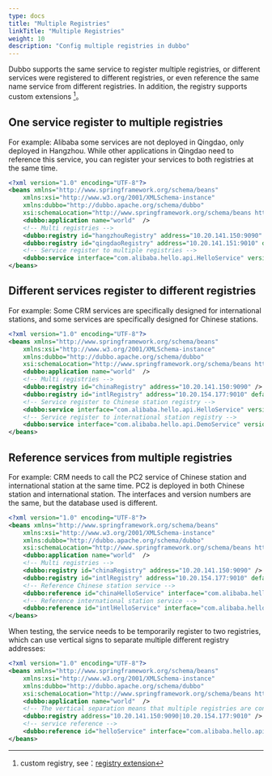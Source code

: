 ```yaml
---
type: docs
title: "Multiple Registries"
linkTitle: "Multiple Registries"
weight: 10
description: "Config multiple registries in dubbo"
---
```



Dubbo supports the same service to register multiple registries, or different services were registered to different registries, or even reference the same name service from different registries. In addition, the registry supports custom extensions [^1]。

## One service register to multiple registries

For example: Alibaba some services are not deployed in Qingdao, only deployed in Hangzhou. While other applications in Qingdao need to reference this service, you can register your services to both registries at the same time.

```xml
<?xml version="1.0" encoding="UTF-8"?>
<beans xmlns="http://www.springframework.org/schema/beans"
    xmlns:xsi="http://www.w3.org/2001/XMLSchema-instance"
    xmlns:dubbo="http://dubbo.apache.org/schema/dubbo"
    xsi:schemaLocation="http://www.springframework.org/schema/beans http://www.springframework.org/schema/beans/spring-beans-4.3.xsd http://dubbo.apache.org/schema/dubbo http://dubbo.apache.org/schema/dubbo/dubbo.xsd">
    <dubbo:application name="world"  />
    <!-- Multi registries -->
    <dubbo:registry id="hangzhouRegistry" address="10.20.141.150:9090" />
    <dubbo:registry id="qingdaoRegistry" address="10.20.141.151:9010" default="false" />
    <!-- Service register to multiple registries -->
    <dubbo:service interface="com.alibaba.hello.api.HelloService" version="1.0.0" ref="helloService" registry="hangzhouRegistry,qingdaoRegistry" />
</beans>
```

## Different services register to different registries

For example: Some CRM services are specifically designed for international stations, and some services are specifically designed for Chinese stations.

```xml
<?xml version="1.0" encoding="UTF-8"?>
<beans xmlns="http://www.springframework.org/schema/beans"
    xmlns:xsi="http://www.w3.org/2001/XMLSchema-instance"
    xmlns:dubbo="http://dubbo.apache.org/schema/dubbo"
    xsi:schemaLocation="http://www.springframework.org/schema/beans http://www.springframework.org/schema/beans/spring-beans-4.3.xsd http://dubbo.apache.org/schema/dubbo http://dubbo.apache.org/schema/dubbo/dubbo.xsd">
    <dubbo:application name="world"  />
    <!-- Multi registries -->
    <dubbo:registry id="chinaRegistry" address="10.20.141.150:9090" />
    <dubbo:registry id="intlRegistry" address="10.20.154.177:9010" default="false" />
    <!-- Service register to Chinese station registry -->
    <dubbo:service interface="com.alibaba.hello.api.HelloService" version="1.0.0" ref="helloService" registry="chinaRegistry" />
    <!-- Service register to international station registry -->
    <dubbo:service interface="com.alibaba.hello.api.DemoService" version="1.0.0" ref="demoService" registry="intlRegistry" />
</beans>
```


## Reference services from multiple registries

For example: CRM needs to call the PC2 service of Chinese station and international station at the same time. PC2 is deployed in both Chinese station and international station. The interfaces and version numbers are the same, but the database used is different.

```xml
<?xml version="1.0" encoding="UTF-8"?>
<beans xmlns="http://www.springframework.org/schema/beans"
    xmlns:xsi="http://www.w3.org/2001/XMLSchema-instance"
    xmlns:dubbo="http://dubbo.apache.org/schema/dubbo"
    xsi:schemaLocation="http://www.springframework.org/schema/beans http://www.springframework.org/schema/beans/spring-beans-4.3.xsd http://dubbo.apache.org/schema/dubbo http://dubbo.apache.org/schema/dubbo/dubbo.xsd">
    <dubbo:application name="world"  />
    <!-- Multi registries -->
    <dubbo:registry id="chinaRegistry" address="10.20.141.150:9090" />
    <dubbo:registry id="intlRegistry" address="10.20.154.177:9010" default="false" />
    <!-- Reference Chinese station service -->
    <dubbo:reference id="chinaHelloService" interface="com.alibaba.hello.api.HelloService" version="1.0.0" registry="chinaRegistry" />
    <!-- Reference international station service -->
    <dubbo:reference id="intlHelloService" interface="com.alibaba.hello.api.HelloService" version="1.0.0" registry="intlRegistry" />
</beans>
```

When testing, the service needs to be temporarily register to two registries, which can use vertical signs to separate multiple different registry addresses:

```xml
<?xml version="1.0" encoding="UTF-8"?>
<beans xmlns="http://www.springframework.org/schema/beans"
    xmlns:xsi="http://www.w3.org/2001/XMLSchema-instance"
    xmlns:dubbo="http://dubbo.apache.org/schema/dubbo"
    xsi:schemaLocation="http://www.springframework.org/schema/beans http://www.springframework.org/schema/beans/spring-beans-4.3.xsd http://dubbo.apache.org/schema/dubbo http://dubbo.apache.org/schema/dubbo/dubbo.xsd">
    <dubbo:application name="world"  />
    <!-- The vertical separation means that multiple registries are connected at the same time. Multiple cluster addresses of the same registry are separated by commas -->
    <dubbo:registry address="10.20.141.150:9090|10.20.154.177:9010" />
    <!-- service reference -->
    <dubbo:reference id="helloService" interface="com.alibaba.hello.api.HelloService" version="1.0.0" />
</beans>
```

[^1]: custom registry, see：[registry extension](/en/docs/v2.7/dev/impls/registry/)
